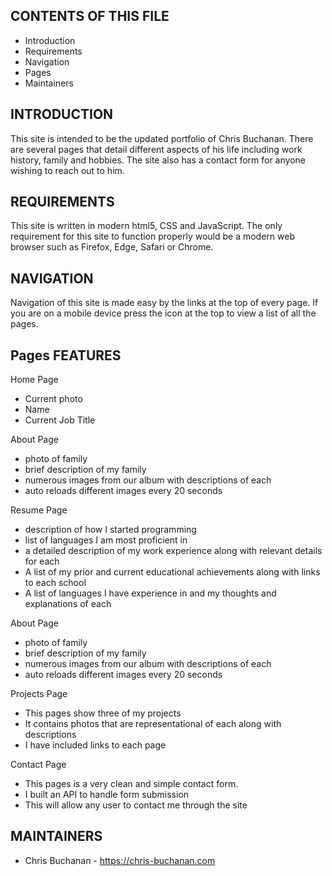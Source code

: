 ## CONTENTS OF THIS FILE

- Introduction
- Requirements
- Navigation
- Pages
- Maintainers

## INTRODUCTION

This site is intended to be the updated portfolio of Chris Buchanan. There are several pages that detail different aspects of his life including work history, family and hobbies. The site also has a contact form for anyone wishing to reach out to him.

## REQUIREMENTS

This site is written in modern html5, CSS and JavaScript. The only requirement for this site to function properly would be a modern web browser such as Firefox, Edge, Safari or Chrome.

## NAVIGATION

Navigation of this site is made easy by the links at the top of every page.  If you are on a mobile device press the icon at the top to view a list of all the pages.

## Pages FEATURES

Home Page
- Current photo
- Name
- Current Job Title

About Page
- photo of family 
- brief description of my family
- numerous images from our album with descriptions of each
- auto reloads different images every 20 seconds

Resume Page
- description of how I started programming
- list of languages I am most proficient in
- a detailed description of my work experience along with relevant details for each
- A list of my prior and current educational achievements along with links to each school
- A list of languages I have experience in and my thoughts and explanations of each

About Page
- photo of family 
- brief description of my family
- numerous images from our album with descriptions of each
- auto reloads different images every 20 seconds

Projects Page
- This pages show three of my projects
- It contains photos that are representational of each along with descriptions
- I have included links to each page

Contact Page
- This pages is a very clean and simple contact form.
- I built an API to handle form submission
- This will allow any user to contact me through the site



## MAINTAINERS

- Chris Buchanan - https://chris-buchanan.com



